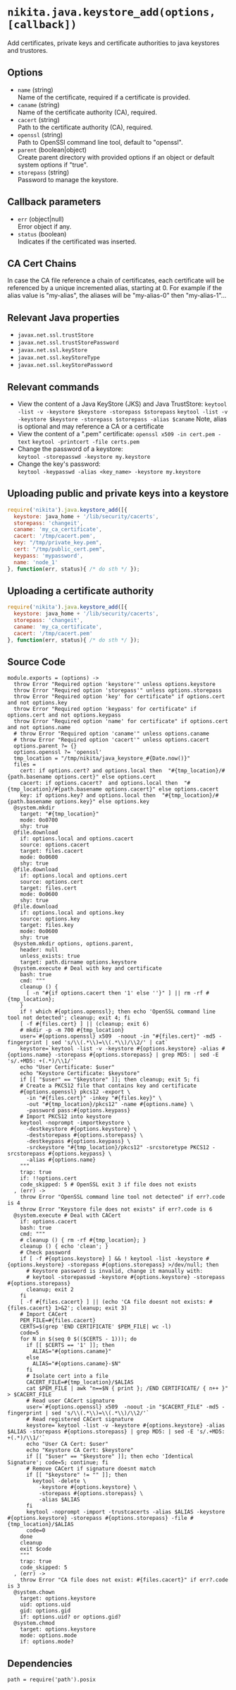 
# `nikita.java.keystore_add(options, [callback])`

Add certificates, private keys and certificate authorities to java keystores
and trustores.

## Options

* `name` (string)   
  Name of the certificate, required if a certificate is provided.   
* `caname` (string)   
  Name of the certificate authority (CA), required.   
* `cacert` (string)   
  Path to the certificate authority (CA), required.   
* `openssl` (string)   
  Path to OpenSSl command line tool, default to "openssl".   
* `parent` (boolean|object)   
  Create parent directory with provided options if an object or default 
  system options if "true".   
* `storepass` (string)   
  Password to manage the keystore.   

## Callback parameters

* `err` (object|null)   
  Error object if any.   
* `status` (boolean)   
  Indicates if the certificated was inserted.   

## CA Cert Chains

In case the CA file reference a chain of certificates, each certificate will be
referenced by a unique incremented alias, starting at 0. For example if the 
alias value is "my-alias", the aliases will be "my-alias-0" then "my-alias-1"... 

## Relevant Java properties

* `javax.net.ssl.trustStore`
* `javax.net.ssl.trustStorePassword`
* `javax.net.ssl.keyStore`
* `javax.net.ssl.keyStoreType`
* `javax.net.ssl.keyStorePassword`

## Relevant commands

* View the content of a Java KeyStore (JKS) and Java TrustStore:
  `keytool -list -v -keystore $keystore -storepass $storepass`
  `keytool -list -v -keystore $keystore -storepass $storepass -alias $caname`
  Note, alias is optional and may reference a CA or a certificate
* View the content of a ".pem" certificate:
  `openssl x509 -in cert.pem -text`
  `keytool -printcert -file certs.pem`
* Change the password of a keystore:   
  `keytool -storepasswd -keystore my.keystore`
* Change the key's password:   
  `keytool -keypasswd -alias <key_name> -keystore my.keystore`

## Uploading public and private keys into a keystore

```js
require('nikita').java.keystore_add([{
  keystore: java_home + '/lib/security/cacerts',
  storepass: 'changeit',
  caname: 'my_ca_certificate',
  cacert: '/tmp/cacert.pem',
  key: "/tmp/private_key.pem",
  cert: "/tmp/public_cert.pem",
  keypass: 'mypassword',
  name: 'node_1'
}, function(err, status){ /* do sth */ });
```

## Uploading a certificate authority

```js
require('nikita').java.keystore_add([{
  keystore: java_home + '/lib/security/cacerts',
  storepass: 'changeit',
  caname: 'my_ca_certificate',
  cacert: '/tmp/cacert.pem'
}, function(err, status){ /* do sth */ });
```

## Source Code

    module.exports = (options) ->
      throw Error "Required option 'keystore'" unless options.keystore
      throw Error "Required option 'storepass'" unless options.storepass
      throw Error "Required option 'key' for certificate" if options.cert and not options.key
      throw Error "Required option 'keypass' for certificate" if options.cert and not options.keypass
      throw Error "Required option 'name' for certificate" if options.cert and not options.name
      # throw Error "Required option 'caname'" unless options.caname
      # throw Error "Required option 'cacert'" unless options.cacert
      options.parent ?= {}
      options.openssl ?= 'openssl'
      tmp_location = "/tmp/nikita/java_keystore_#{Date.now()}"
      files =
        cert: if options.cert? and options.local then  "#{tmp_location}/#{path.basename options.cert}" else options.cert
        cacert: if options.cacert?  and options.local then  "#{tmp_location}/#{path.basename options.cacert}" else options.cacert
        key: if options.key? and options.local then  "#{tmp_location}/#{path.basename options.key}" else options.key
      @system.mkdir
        target: "#{tmp_location}"
        mode: 0o0700
        shy: true
      @file.download
        if: options.local and options.cacert
        source: options.cacert
        target: files.cacert
        mode: 0o0600
        shy: true
      @file.download
        if: options.local and options.cert
        source: options.cert
        target: files.cert
        mode: 0o0600
        shy: true
      @file.download
        if: options.local and options.key
        source: options.key
        target: files.key
        mode: 0o0600
        shy: true
      @system.mkdir options, options.parent,
        header: null
        unless_exists: true
        target: path.dirname options.keystore
      @system.execute # Deal with key and certificate
        bash: true
        cmd: """
        cleanup () {
          [ -n "#{if options.cacert then '1' else ''}" ] || rm -rf #{tmp_location};
        }
        if ! which #{options.openssl}; then echo 'OpenSSL command line tool not detected'; cleanup; exit 4; fi
        [ -f #{files.cert} ] || (cleanup; exit 6)
        # mkdir -p -m 700 #{tmp_location}
        user=`#{options.openssl} x509  -noout -in "#{files.cert}" -md5 -fingerprint | sed 's/\\(.*\\)=\\(.*\\)/\\2/' | cat`
        keystore=`keytool -list -v -keystore #{options.keystore} -alias #{options.name} -storepass #{options.storepass} | grep MD5: | sed -E 's/.+MD5: +(.*)/\\1/'`
        echo "User Certificate: $user"
        echo "Keystore Certificate: $keystore"
        if [[ "$user" == "$keystore" ]]; then cleanup; exit 5; fi
        # Create a PKCS12 file that contains key and certificate
        #{options.openssl} pkcs12 -export \
          -in "#{files.cert}" -inkey "#{files.key}" \
          -out "#{tmp_location}/pkcs12" -name #{options.name} \
          -password pass:#{options.keypass}
        # Import PKCS12 into keystore
        keytool -noprompt -importkeystore \
          -destkeystore #{options.keystore} \
          -deststorepass #{options.storepass} \
          -destkeypass #{options.keypass} \
          -srckeystore "#{tmp_location}/pkcs12" -srcstoretype PKCS12 -srcstorepass #{options.keypass} \
          -alias #{options.name}
        """
        trap: true
        if: !!options.cert
        code_skipped: 5 # OpenSSL exit 3 if file does not exists
      , (err) ->
        throw Error "OpenSSL command line tool not detected" if err?.code is 4
        throw Error "Keystore file does not exists" if err?.code is 6
      @system.execute # Deal with CACert
        if: options.cacert
        bash: true
        cmd: """
        # cleanup () { rm -rf #{tmp_location}; }
        cleanup () { echo 'clean'; }
        # Check password
        if [ -f #{options.keystore} ] && ! keytool -list -keystore #{options.keystore} -storepass #{options.storepass} >/dev/null; then
          # Keystore password is invalid, change it manually with:
          # keytool -storepasswd -keystore #{options.keystore} -storepass #{options.storepass}
          cleanup; exit 2
        fi
        [ -f #{files.cacert} ] || (echo 'CA file doesnt not exists: #{files.cacert} 1>&2'; cleanup; exit 3)
        # Import CACert
        PEM_FILE=#{files.cacert}
        CERTS=$(grep 'END CERTIFICATE' $PEM_FILE| wc -l)
        code=5
        for N in $(seq 0 $(($CERTS - 1))); do
          if [[ $CERTS == '1' ]]; then
            ALIAS="#{options.caname}"
          else
            ALIAS="#{options.caname}-$N"
          fi
          # Isolate cert into a file
          CACERT_FILE=#{tmp_location}/$ALIAS
          cat $PEM_FILE | awk "n==$N { print }; /END CERTIFICATE/ { n++ }" > $CACERT_FILE
          # Read user CACert signature
          user=`#{options.openssl} x509  -noout -in "$CACERT_FILE" -md5 -fingerprint | sed 's/\\(.*\\)=\\(.*\\)/\\2/'`
          # Read registered CACert signature
          keystore=`keytool -list -v -keystore #{options.keystore} -alias $ALIAS -storepass #{options.storepass} | grep MD5: | sed -E 's/.+MD5: +(.*)/\\1/'`
          echo "User CA Cert: $user"
          echo "Keystore CA Cert: $keystore"
          if [[ "$user" == "$keystore" ]]; then echo 'Identical Signature'; code=5; continue; fi
          # Remove CACert if signature doesnt match
          if [[ "$keystore" != "" ]]; then
            keytool -delete \
              -keystore #{options.keystore} \
              -storepass #{options.storepass} \
              -alias $ALIAS
          fi
          keytool -noprompt -import -trustcacerts -alias $ALIAS -keystore #{options.keystore} -storepass #{options.storepass} -file #{tmp_location}/$ALIAS
          code=0
        done
        cleanup
        exit $code
        """
        trap: true
        code_skipped: 5
      , (err) ->
        throw Error "CA file does not exist: #{files.cacert}" if err?.code is 3
      @system.chown
        target: options.keystore
        uid: options.uid
        gid: options.gid
        if: options.uid? or options.gid?
      @system.chmod
        target: options.keystore
        mode: options.mode
        if: options.mode?

## Dependencies

    path = require('path').posix
